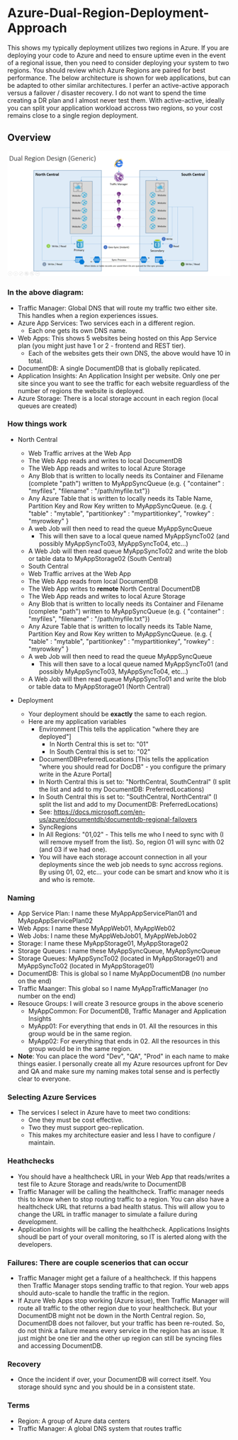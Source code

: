 # Azure-Dual-Region-Deployment-Approach
This shows my typically deployment utilizes two regions in Azure.  If you are deploying your code to Azure and need to ensure uptime even in the event of a regional issue, then you need to consider deploying your system to two regions. You should review which Azure Regions are paired for best performance.  The below architecture is shown for web applications, but can be adapted to other similar architectures.  I perfer an active-active apporach versus a failover / disaster recovery.  I do not want to spend the time creating a DR plan and I almost never test them.  With active-active, ideally you can split your application workload accross two regions, so your cost remains close to a single region deployment.  

## Overview
![alt tag](https://raw.githubusercontent.com/AdamPaternostro/Azure-Dual-Region-Deployment-Approach/master/Azure-Dual-Region-Diagram.png)

### In the above diagram:
- Traffic Manager: Global DNS that will route my traffic two either site.  This handles when a region experiences issues.
- Azure App Services: Two services each in a different region.  
  - Each one gets its own DNS name.  
- Web Apps: This shows 5 websites being hosted on this App Service plan (you might just have 1 or 2 - frontend and REST tier).  
  - Each of the websites gets their own DNS, the above would have 10 in total.
- DocumentDB: A single DocumentDB that is globally replicated.
- Application Insights: An Application Insight per website. Only one per site since you want to see the traffic for each website reguardless of the number of regions the website is deployed.
- Azure Storage: There is a local storage account in each region (local queues are created)

### How things work
- North Central
  - Web Traffic arrives at the Web App 
  - The Web App reads and writes to local DocumentDB
  - The Web App reads and writes to local Azure Storage
  - Any Blob that is written to locally needs its Container and Filename (complete "path") written to MyAppSyncQueue (e.g. { "container" : "myfiles", "filename" : "/path/myfile.txt"})
  - Any Azure Table that is written to locally needs its Table Name, Partition Key and Row Key written to MyAppSyncQueue. (e.g. { "table" : "mytable", "partitionkey" : "mypartitionkey", "rowkey" : "myrowkey" } 
  - A web Job will then need to read the queue MyAppSyncQueue
    - This will then save to a local queue named MyAppSyncTo02 (and possibly MyAppSyncTo03, MyAppSyncTo04, etc...)
  - A Web Job will then read queue MyAppSyncTo02 and write the blob or table data to MyAppStorage02 (South Central)
  - South Central
  - Web Traffic arrives at the Web App
  - The Web App reads from local DocumentDB
  - The Web App writes to **remote** North Central DocumentDB
  - The Web App reads and writes to local Azure Storage
  - Any Blob that is written to locally needs its Container and Filename (complete "path") written to MyAppSyncQueue (e.g. { "container" : "myfiles", "filename" : "/path/myfile.txt"})
  - Any Azure Table that is written to locally needs its Table Name, Partition Key and Row Key written to MyAppSyncQueue. (e.g. { "table" : "mytable", "partitionkey" : "mypartitionkey", "rowkey" : "myrowkey" } 
  - A web Job will then need to read the queue MyAppSyncQueue
    - This will then save to a local queue named MyAppSyncTo01 (and possibly MyAppSyncTo03, MyAppSyncTo04, etc...)
  - A Web Job will then read queue MyAppSyncTo01 and write the blob or table data to MyAppStorage01 (North Central)

- Deployment
  - Your deployment should be **exactly** the same to each region.  
  - Here are my application variables
    - Environment [This tells the application "where they are deployed"]
      - In North Central this is set to: "01"
      - In South Central this is set to: "02"
     - DocumentDBPreferredLocations [This tells the application "where you should read for DocDB" - you configure the primary write in the Azure Portal]
      - In North Central this is set to: "NorthCentral, SouthCentral" (I split the list and add to my DocumentDB: PreferredLocations)
      - In South Central this is set to: "SouthCentral, NorthCentral" (I split the list and add to my DocumentDB: PreferredLocations)
      - See: https://docs.microsoft.com/en-us/azure/documentdb/documentdb-regional-failovers
     - SyncRegions
      - In All Regions: "01,02" - This tells me who I need to sync with (I will remove myself from the list).  So, region 01 will sync with 02 (and 03 if we had one).
     - You will have each storage account connection in all your deployments since the web job needs to sync accross regions.  By using 01, 02, etc... your code can be smart and know who it is and who is remote.
      
        
### Naming
- App Service Plan: I name these MyAppAppServicePlan01 and MyAppAppServicePlan02
- Web Apps: I name these MyAppWeb01, MyAppWeb02
- Web Jobs: I name these MyAppWebJob01, MyAppWebJob02
- Storage: I name these MyAppStorage01, MyAppStorage02
- Storage Queues: I name these MyAppSyncQueue, MyAppSyncQueue
- Storage Queues: MyAppSyncTo02 (located in MyAppStorage01) and MyAppSyncTo02 (located in MyAppStorage01)
- DocumentDB: This is global so I name MyAppDocumentDB (no number on the end)
- Traffic Maanger: This global so I name MyAppTrafficManager (no number on the end)
- Resouce Groups: I will create 3 resource groups in the above scenerio
  - MyAppCommon: For DocumentDB, Traffic Manager and Application Insights
  - MyApp01: For everything that ends in 01.  All the resources in this group would be in the same region.
  - MyApp02: For everything that ends in 02.  All the resources in this group would be in the same region.
- **Note**: You can place the word "Dev", "QA", "Prod" in each name to make things easier.  I personally create all my Azure resources upfront for Dev and QA and make sure my naming makes total sense and is perfectly clear to everyone.

### Selecting Azure Services
- The services I select in Azure have to meet two conditions:
  - One they must be cost effective.
  - Two they must support geo-replication.  
  - This makes my architecture easier and less I have to configure / maintain.

### Heathchecks
- You should have a healthcheck URL in your Web App that reads/writes a test file to Azure Storage and reads/write to DocumentDB
- Traffic Manager will be calling the healthcheck.  Traffic manager needs this to know when to stop routing traffic to a region.  You can also have a healthcheck URL that returns a bad health status.  This will allow you to change the URL in traffic manager to simulate a failure during development.  
- Application Insights will be calling the healthcheck.  Applications Insights shoudl be part of your overall monitoring, so IT is alerted along with the developers.

### Failures: There are couple scenerios that can occur
- Traffic Manager might get a failure of a healthcheck.  If this happens then Traffic Manager stops sending traffic to that region.  Your web apps should auto-scale to handle the traffic in the region.
- If Azure Web Apps stop working (Azure issue), then Traffic Manager will route all traffic to the other region due to your healthcheck.  But your DocumentDB might not be down in the North Central region.  So, DocumentDB does not failover, but your traffic has been re-routed.  So, do not think a failure means every service in the region has an issue.  It just might be one tier and the other up region can still be syncing files and accessing DocumentDB.

### Recovery
- Once the incident if over, your DocumentDB will correct itself. You storage should sync and you should be in a consistent state.

### Terms
- Region: A group of Azure data centers 
- Traffic Manager: A global DNS system that routes traffic

